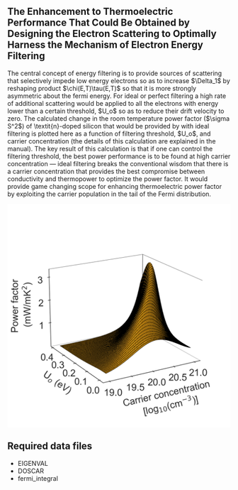## The Enhancement to Thermoelectric Performance That Could Be Obtained by Designing the Electron Scattering to Optimally Harness the Mechanism of Electron Energy Filtering

<p>
The central concept of energy filtering is to provide sources of scattering that selectively impede low energy electrons so as to increase $\Delta_1$  by reshaping product $\chi(E,T)\tau(E,T)$ so that it is more strongly asymmetric about the fermi energy. For ideal or perfect filtering a high rate of additional scattering would be applied to all the electrons with energy lower than a certain threshold, $U_o$ so as to reduce their drift velocity to zero. The calculated change in the room temperature power factor ($\sigma S^2$) of \textit{n}-doped silicon that would be provided by with ideal filtering is plotted here as a function of filtering threshold, $U_o$, and carrier concentration (the details of this calculation are explained in the manual). The key result of this calculation is that if one can control the filtering threshold, the best power performance is to be found at high carrier concentration — ideal filtering breaks the conventional wisdom that there is a carrier concentration that provides the best compromise between conductivity and thermopower to optimize the power factor. It would provide game changing scope for enhancing thermoelectric power factor by exploiting the carrier population in the tail of the Fermi distribution. 
</p>

<p align="center">
<img src="Figs/IdealFiltering.png" align="center" alt="drawing" width="700px"> 
</p>

## Required data files

- EIGENVAL
- DOSCAR
- fermi_integral
